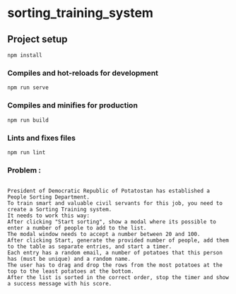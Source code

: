 # sorting_training_system

## Project setup
```
npm install
```

### Compiles and hot-reloads for development
```
npm run serve
```

### Compiles and minifies for production
```
npm run build
```

### Lints and fixes files
```
npm run lint
```
### Problem :
```

President of Democratic Republic of Potatostan has established a People Sorting Department.
To train smart and valuable civil servants for this job, you need to create a Sorting Training system.
It needs to work this way:
After clicking "Start sorting", show a modal where its possible to enter a number of people to add to the list.
The modal window needs to accept a number between 20 and 100.
After clicking Start, generate the provided number of people, add them to the table as separate entries, and start a timer.
Each entry has a random email, a number of potatoes that this person has (must be unique) and a random name.
The user has to drag and drop the rows from the most potatoes at the top to the least potatoes at the bottom.
After the list is sorted in the correct order, stop the timer and show a success message with his score.

```
